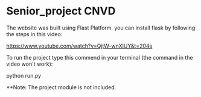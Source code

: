 # Senior_project CNVD
  
The website was built using Flast Platform.
you can install flask by following the steps in this video:
  
https://www.youtube.com/watch?v=QjtW-wnXlUY&t=204s
  
To run the project type this commend in your terminal (the command in the video won't work):  
  
python run.py
  
**Note: The project module is not included. 
 

